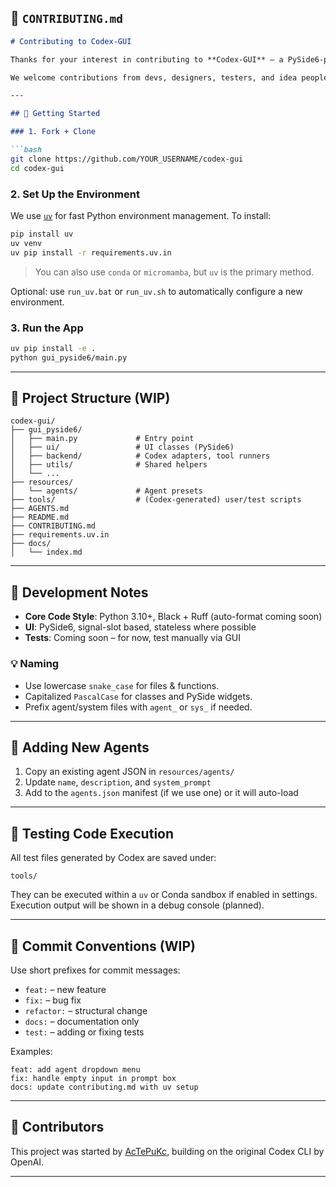 ## 🤝 `CONTRIBUTING.md`

````markdown
# Contributing to Codex-GUI

Thanks for your interest in contributing to **Codex-GUI** — a PySide6-powered frontend for OpenAI's Codex CLI!

We welcome contributions from devs, designers, testers, and idea people alike.

---

## 🚀 Getting Started

### 1. Fork + Clone

```bash
git clone https://github.com/YOUR_USERNAME/codex-gui
cd codex-gui
````

### 2. Set Up the Environment

We use [`uv`](https://github.com/astral-sh/uv) for fast Python environment management. To install:

```bash
pip install uv
uv venv
uv pip install -r requirements.uv.in
```

> You can also use `conda` or `micromamba`, but `uv` is the primary method.

Optional: use `run_uv.bat` or `run_uv.sh` to automatically configure a new environment.

### 3. Run the App

```bash
uv pip install -e .
python gui_pyside6/main.py
```

---

## 📁 Project Structure (WIP)

```
codex-gui/
├── gui_pyside6/
│   ├── main.py             # Entry point
│   ├── ui/                 # UI classes (PySide6)
│   ├── backend/            # Codex adapters, tool runners
│   ├── utils/              # Shared helpers
│   └── ...
├── resources/
│   └── agents/             # Agent presets
├── tools/                  # (Codex-generated) user/test scripts
├── AGENTS.md
├── README.md
├── CONTRIBUTING.md
├── requirements.uv.in
├── docs/
│   └── index.md
```

---

## 🧠 Development Notes

* **Core Code Style**: Python 3.10+, Black + Ruff (auto-format coming soon)
* **UI**: PySide6, signal-slot based, stateless where possible
* **Tests**: Coming soon – for now, test manually via GUI

### 💡 Naming

* Use lowercase `snake_case` for files & functions.
* Capitalized `PascalCase` for classes and PySide widgets.
* Prefix agent/system files with `agent_` or `sys_` if needed.

---

## 🔧 Adding New Agents

1. Copy an existing agent JSON in `resources/agents/`
2. Update `name`, `description`, and `system_prompt`
3. Add to the `agents.json` manifest (if we use one) or it will auto-load

---

## 🧪 Testing Code Execution

All test files generated by Codex are saved under:

```
tools/
```

They can be executed within a `uv` or Conda sandbox if enabled in settings. Execution output will be shown in a debug console (planned).

---

## 🧃 Commit Conventions (WIP)

Use short prefixes for commit messages:

* `feat:` – new feature
* `fix:` – bug fix
* `refactor:` – structural change
* `docs:` – documentation only
* `test:` – adding or fixing tests

Examples:

```
feat: add agent dropdown menu
fix: handle empty input in prompt box
docs: update contributing.md with uv setup
```

---

## 🙌 Contributors

This project was started by [AcTePuKc](https://github.com/AcTePuKc), building on the original Codex CLI by OpenAI.

---